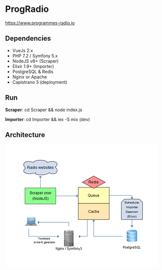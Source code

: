 ProgRadio
=========

https://www.programmes-radio.io

Dependencies
--------------
- VueJs 2.x
- PHP 7.2 / Symfony 5.x
- NodeJS v8+ (Scraper)
- Elixir 1.9+ (Importer)
- PostgreSQL & Redis
- Nginx or Apache
- Capistrano 3 (deployment)

Run
--------------
**Scraper**: cd Scraper && node index.js

**Importer**: cd Importer && iex -S mix (dev)

Architecture
--------------

![Flowchart](docs/ProgRadioFlowchart.png)

